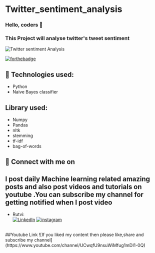 # Twitter_sentiment_analysis


### Hello, coders 👋
### This Project will analyse twitter's tweet sentiment  

![Twitter sentiment Analysis](https://miro.medium.com/max/2560/1*sDa7Oqnh-zRXPPewKZid4g.png)

[![forthebadge](https://forthebadge.com/images/badges/built-with-love.svg)](https://forthebadge.com)


  
## 🔧 Technologies used:
* Python
* Naive Bayes classifier

## Library used:
* Numpy
* Pandas
* nltk
* stemming
* tf-idf
* bag-of-words

## 🤝 Connect with me on
## I post daily Machine learning related amazing posts and also post videos and tutorials on youtube .You can subscribe my channel for getting notified when I post video

* Rutvi:
<br> [![LinkedIn](https://img.shields.io/badge/linkedin-%230077B5.svg?&style=for-the-badge&logo=linkedin&logoColor=white)](https://www.linkedin.com/in/rutvi-rajesh-5baa641a4/)
[![instagram](https://img.shields.io/badge/instagram-%23E4405F.svg?&style=for-the-badge&logo=instagram&logoColor=white)](https://www.instagram.com/tech_opedia/)

<br>
##Youtube Link
![If you liked my content then please like,share and subscribe my channel](https://www.youtube.com/channel/UCwqfU9nsuWiMfug1mDI1-0Q)



